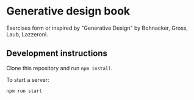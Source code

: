 # Generative design book
Exercises form or inspired by "Generative Design" by Bohnacker, Gross, Laub, Lazzeroni.

## Development instructions
Clone this repository and run `npm install`.

To start a server:
```
npm run start
```